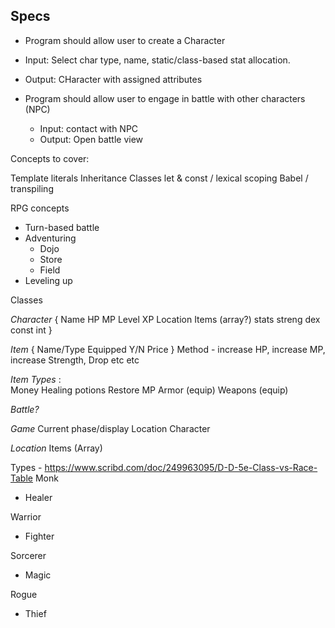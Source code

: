 ## Specs
* Program should allow user to create a Character
 * Input: Select char type, name, static/class-based stat allocation.
 * Output: CHaracter with assigned attributes

* Program should allow user to engage in battle with other characters (NPC)
  * Input: contact with NPC
  * Output: Open battle view





Concepts to cover:

Template literals
Inheritance
Classes
let & const / lexical scoping
Babel / transpiling

RPG concepts

* Turn-based battle
* Adventuring
  * Dojo
  * Store
  * Field
* Leveling up


Classes

*Character* {
	Name
	HP
	MP
	Level
	XP
	Location
	Items (array?)
	stats
		streng
		dex
		const
		int
}

*Item* {
  Name/Type
  Equipped Y/N
  Price
}
Method - increase HP, increase MP, increase Strength, Drop etc etc

*Item Types* :   
  Money
  Healing potions
  Restore MP
  Armor (equip)
  Weapons (equip)

*Battle?*

*Game*
Current phase/display
Location
Character

*Location*
  Items (Array)





Types -
https://www.scribd.com/doc/249963095/D-D-5e-Class-vs-Race-Table
Monk
* Healer

Warrior
* Fighter

Sorcerer
* Magic

Rogue
* Thief
